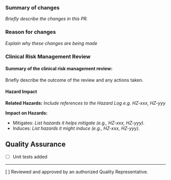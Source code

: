 ### Summary of changes
*Briefly describe the changes in this PR.*

### Reason for changes
*Explain why these changes are being made*

<!-- Fill out the following section if this PR is related to a medical device. -->
<!-- Delete this section if your changes are not related to medical devices. -->
### Clinical Risk Management Review 
#### Summary of the clinical risk management review:
Briefly describe the outcome of the review and any actions taken.

#### Hazard Impact
**Related Hazards:** *Include references to the Hazard Log e.g. HZ-xxx, HZ-yyy*

**Impact on Hazards:** 
- Mitigates: *List hazards it helps mitigate (e.g., HZ-xxx, HZ-yyy)*.
- Induces: *List hazards it might induce (e.g., HZ-xxx, HZ-yyy)*.

## Quality Assurance
- [ ] Unit tests added

---
[ ] Reviewed and approved by an authorized Quality Representative.
